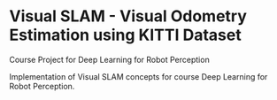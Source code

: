 # Visual SLAM - Visual Odometry Estimation using KITTI Dataset
Course Project for Deep Learning for Robot Perception

Implementation of Visual SLAM concepts for course Deep Learning for Robot Perception. 



